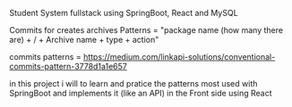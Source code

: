 Student System fullstack using SpringBoot, React and MySQL

Commits for creates archives Patterns = "package name (how many there are) + / + Archive name + type + action"

commits patterns = https://medium.com/linkapi-solutions/conventional-commits-pattern-3778d1a1e657

in  this project i will to learn and pratice the patterns most used with SpringBoot and implements it (like an API) in the Front side using React


